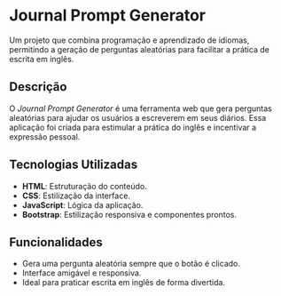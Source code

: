 # Journal Prompt Generator

Um projeto que combina programação e aprendizado de idiomas, permitindo a geração de perguntas aleatórias para facilitar a prática de escrita em inglês.

## Descrição

O *Journal Prompt Generator* é uma ferramenta web que gera perguntas aleatórias para ajudar os usuários a escreverem em seus diários. Essa aplicação foi criada para estimular a prática do inglês e incentivar a expressão pessoal.

## Tecnologias Utilizadas

- **HTML**: Estruturação do conteúdo.
- **CSS**: Estilização da interface.
- **JavaScript**: Lógica da aplicação.
- **Bootstrap**: Estilização responsiva e componentes prontos.

## Funcionalidades

- Gera uma pergunta aleatória sempre que o botão é clicado.
- Interface amigável e responsiva.
- Ideal para praticar escrita em inglês de forma divertida.
